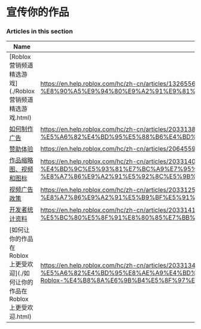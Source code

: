 # 宣传你的作品  
### Articles in this section
Name|URL
-|-
[Roblox 营销频道精选游戏](./Roblox 营销频道精选游戏.html) |https://en.help.roblox.com/hc/zh-cn/articles/13265567553812-Roblox-%E8%90%A5%E9%94%80%E9%A2%91%E9%81%93%E7%B2%BE%E9%80%89%E6%B8%B8%E6%88%8F
[如何制作广告](./如何制作广告.html) |https://en.help.roblox.com/hc/zh-cn/articles/203313840-%E5%A6%82%E4%BD%95%E5%88%B6%E4%BD%9C%E5%B9%BF%E5%91%8A
[赞助体验](./赞助体验.html) |https://en.help.roblox.com/hc/zh-cn/articles/206455923-%E8%B5%9E%E5%8A%A9%E4%BD%93%E9%AA%8C
[作品缩略图、视频和图标](./作品缩略图、视频和图标.html) |https://en.help.roblox.com/hc/zh-cn/articles/203314060-%E4%BD%9C%E5%93%81%E7%BC%A9%E7%95%A5%E5%9B%BE-%E8%A7%86%E9%A2%91%E5%92%8C%E5%9B%BE%E6%A0%87
[视频广告政策](./视频广告政策.html) |https://en.help.roblox.com/hc/zh-cn/articles/203312520-%E8%A7%86%E9%A2%91%E5%B9%BF%E5%91%8A%E6%94%BF%E7%AD%96
[开发者统计资料](./开发者统计资料.html) |https://en.help.roblox.com/hc/zh-cn/articles/203314110-%E5%BC%80%E5%8F%91%E8%80%85%E7%BB%9F%E8%AE%A1%E8%B5%84%E6%96%99
[如何让你的作品在 Roblox 上更受欢迎](./如何让你的作品在 Roblox 上更受欢迎.html) |https://en.help.roblox.com/hc/zh-cn/articles/203313420-%E5%A6%82%E4%BD%95%E8%AE%A9%E4%BD%A0%E7%9A%84%E4%BD%9C%E5%93%81%E5%9C%A8-Roblox-%E4%B8%8A%E6%9B%B4%E5%8F%97%E6%AC%A2%E8%BF%8E